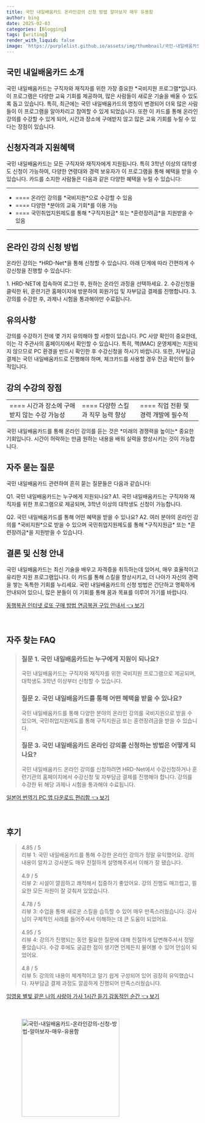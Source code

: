 ```yaml
---
title: 국민 내일배움카드 온라인강의 신청 방법 알아보자 매우 유용함
author: bing
date: 2025-02-03
categories: [Blogging]
tags: [writing]
render_with_liquid: false
image: 'https://purplelist.github.io/assets/img/thumbnail/국민-내일배움카드-온라인강의-신청-방법-알아보자-매우-유용함.webp'
---
```



<h2 id='국민 내일배움카드 소개'>국민 내일배움카드 소개</h2>

<p>국민 내일배움카드는 구직자와 재직자를 위한 가장 중요한 *국비지원 프로그램*입니다. 이 프로그램은 다양한 교육 기회를 제공하여, 많은 사람들이 새로운 기술을 배울 수 있도록 돕고 있습니다. 특히, 최근에는 국민 내일배움카드의 명칭이 변경되어 더욱 많은 사람들이 이 프로그램을 알아차리고 참여할 수 있게 되었습니다. 또한 이 카드를 통해 온라인 강의를 수강할 수 있게 되어, 시간과 장소에 구애받지 않고 많은 교육 기회를 누릴 수 있다는 장점이 있습니다.</p>

<h2 id='신청자격과 지원혜택'>신청자격과 지원혜택</h2>

<p>국민 내일배움카드는 모든 구직자와 재직자에게 지원됩니다. 특히 3학년 이상의 대학생도 신청이 가능하여, 다양한 연령대와 경력 보유자가 이 프로그램을 통해 혜택을 받을 수 있습니다. 카드를 소지한 사람들은 다음과 같은 다양한 혜택을 누릴 수 있습니다:</p>

<hr />

<ul>
    <li>==== 온라인 강의를 *국비지원*으로 수강할 수 있음</li>
    <li>==== 다양한 *분야의 교육 기회*를 이용 가능</li>
    <li>==== 국민취업지원제도를 통해 *구직지원금* 또는 *훈련장려금*을 지원받을 수 있음</li>
</ul>

<hr />

<h2 id='온라인 강의 신청 방법'>온라인 강의 신청 방법</h2>

<p>온라인 강의는 *HRD-Net*을 통해 신청할 수 있습니다. 아래 단계에 따라 간편하게 수강신청을 진행할 수 있습니다:</p>

<p>1. HRD-NET에 접속하여 로그인 후, 원하는 온라인 과정을 선택하세요.  
2. 수강신청을 클릭한 뒤, 훈련기관 홈페이지에 방문하여 회원가입 및 자부담금 결제를 진행합니다.  
3. 강의를 수강한 후, 과제나 시험을 통과해야만 수료됩니다.</p>

<h2 id='유의사항'>유의사항</h2>

<p>강의를 수강하기 전에 몇 가지 유의해야 할 사항이 있습니다. PC 사양 확인이 중요한데, 이는 각 주관사의 홈페이지에서 확인할 수 있습니다. 특히, 맥(MAC) 운영체제는 지원되지 않으므로 PC 환경을 반드시 확인한 후 수강신청을 하시기 바랍니다. 또한, 자부담금 결제는 국민 내일배움카드로 진행해야 하며, 체크카드를 사용할 경우 잔금 확인이 필수적입니다.</p>

<h2 id='강의 수강의 장점'>강의 수강의 장점</h2>

<table>
    <tr>
        <td>==== 시간과 장소에 구애받지 않는 수강 가능성</td>
        <td>==== 다양한 스킬과 직무 능력 향상</td>
        <td>==== 직업 전환 및 경력 개발에 필수적</td>
    </tr>
</table>

<p>국민 내일배움카드를 통해 온라인 강의를 듣는 것은 *미래의 경쟁력을 높이는* 중요한 기회입니다. 시간이 허락하는 만큼 원하는 내용을 배워 실력을 향상시키는 것이 가능합니다.</p>

<h2 id='자주 묻는 질문'>자주 묻는 질문</h2>

<p>국민 내일배움카드 관련하여 흔히 묻는 질문들은 다음과 같습니다:</p>

<p>Q1. 국민 내일배움카드는 누구에게 지원되나요?  
A1. 국민 내일배움카드는 구직자와 재직자를 위한 프로그램으로 제공되며, 3학년 이상의 대학생도 신청이 가능합니다.</p>

<p>Q2. 국민 내일배움카드를 통해 어떤 혜택을 받을 수 있나요?  
A2. 여러 분야의 온라인 강의를 *국비지원*으로 받을 수 있으며 국민취업지원제도를 통해 *구직지원금* 또는 *훈련장려금*을 지원받을 수 있습니다.</p>

<h2 id='결론 및 신청 안내'>결론 및 신청 안내</h2>

<p>국민 내일배움카드는 최신 기술을 배우고 자격증을 취득하는데 있어서, 매우 효율적이고 유리한 지원 프로그램입니다. 이 카드를 통해 스킬을 향상시키고, 더 나아가 자신의 경력을 쌓는 독특한 기회를 누리세요. 국민 내일배움카드의 신청 방법은 간단하고 명확하게 안내되어 있으니, 많은 분들이 이 기회를 통해 꿈과 목표를 이루어 가기를 바랍니다.</p>


<p><a class="click-button" title="동행복권 인터넷 로또 구매 방법 연금복권 구입 안내서" href="https://purplelist.github.io/posts/%EB%8F%99%ED%96%89%EB%B3%B5%EA%B6%8C-%EC%9D%B8%ED%84%B0%EB%84%B7-%EB%A1%9C%EB%98%90-%EA%B5%AC%EB%A7%A4-%EB%B0%A9%EB%B2%95-%EC%97%B0%EA%B8%88%EB%B3%B5%EA%B6%8C-%EA%B5%AC%EC%9E%85-%EC%95%88%EB%82%B4%EC%84%9C/" rel="dofollow">동행복권 인터넷 로또 구매 방법 연금복권 구입 안내서 👈 보기</a></p><br>
<h2 id='자주_찾는_FAQ'>자주 찾는 FAQ</h2>
<div itemscope="" itemtype="https://schema.org/FAQPage">
<blockquote>
<div itemscope="" itemprop="mainEntity" itemtype="https://schema.org/Question">
<h3 itemprop="name">질문 1. 국민 내일배움카드는 누구에게 지원이 되나요?</h3>
<div itemscope="" itemprop="acceptedAnswer" itemtype="https://schema.org/Answer">
<span itemprop="text">
<p>국민 내일배움카드는 구직자와 재직자를 위한 국비지원 프로그램으로 제공되며, 대학생도 3학년 이상부터 신청할 수 있습니다.</p>
</span>
</div>
</div>
<div itemscope="" itemprop="mainEntity" itemtype="https://schema.org/Question">
<h3 itemprop="name">질문 2. 국민 내일배움카드를 통해 어떤 혜택을 받을 수 있나요?</h3>
<div itemscope="" itemprop="acceptedAnswer" itemtype="https://schema.org/Answer">
<span itemprop="text">
<p>국민 내일배움카드를 통해 다양한 분야의 온라인 강의를 국비지원으로 받을 수 있으며, 국민취업지원제도를 통해 구직지원금 또는 훈련장려금을 받을 수 있습니다.</p>
</span>
</div>
</div>
<div itemscope="" itemprop="mainEntity" itemtype="https://schema.org/Question">
<h3 itemprop="name">질문 3. 국민 내일배움카드 온라인 강의를 신청하는 방법은 어떻게 되나요?</h3>
<div itemscope="" itemprop="acceptedAnswer" itemtype="https://schema.org/Answer">
<span itemprop="text">
<p>국민 내일배움카드 온라인 강의를 신청하려면 HRD-Net에서 수강신청하거나 훈련기관의 홈페이지에서 수강신청 및 자부담금 결제를 진행해야 합니다. 강의를 수강한 뒤 해당 과제나 시험을 통과해야 수료됩니다.</p>
</span>
</div>
</div>
</blockquote>
</div>
<p><a class="click-button" title="일본어 번역기 PC 앱 다운로드 편리함" href="https://purplelist.github.io/posts/%EC%9D%BC%EB%B3%B8%EC%96%B4-%EB%B2%88%EC%97%AD%EA%B8%B0-PC-%EC%95%B1-%EB%8B%A4%EC%9A%B4%EB%A1%9C%EB%93%9C-%ED%8E%B8%EB%A6%AC%ED%95%A8/" rel="dofollow">일본어 번역기 PC 앱 다운로드 편리함 👈 보기</a></p><br>
<h2 id='후기'>후기</h2>
<div itemscope itemtype="https://schema.org/Product">
  <blockquote>
  <div itemprop="review" itemscope itemtype="https://schema.org/Review">
      <div itemprop="reviewRating" itemscope itemtype="https://schema.org/Rating"> <span itemprop="ratingValue">4.85</span> / <span itemprop="bestRating">5</span> </div>
      <span itemprop="reviewBody">리뷰 1: 국민 내일배움카드를 통해 수강한 온라인 강의가 정말 유익했어요. 강의 내용이 알차고 강사분도 매우 친절하게 설명해주셔서 이해가 잘 됐습니다.</span>
  </div>
  <br>
  <div itemprop="review" itemscope itemtype="https://schema.org/Review">
      <div itemprop="reviewRating" itemscope itemtype="https://schema.org/Rating"> <span itemprop="ratingValue">4.9</span> / <span itemprop="bestRating">5</span> </div>
      <span itemprop="reviewBody">리뷰 2: 시설이 깔끔하고 쾌적해서 집중하기 좋았어요. 강의 진행도 매끄럽고, 필요한 모든 자원이 잘 갖춰져 있었습니다.</span>
  </div>
  <br>
  <div itemprop="review" itemscope itemtype="https://schema.org/Review">
      <div itemprop="reviewRating" itemscope itemtype="https://schema.org/Rating"> <span itemprop="ratingValue">4.78</span> / <span itemprop="bestRating">5</span> </div>
      <span itemprop="reviewBody">리뷰 3: 수업을 통해 새로운 스킬을 습득할 수 있어 매우 만족스러웠습니다. 강사님이 구체적인 사례를 들어주셔서 이해하는 데 큰 도움이 되었어요.</span>
  </div>
  <br>
  <div itemprop="review" itemscope itemtype="https://schema.org/Review">
      <div itemprop="reviewRating" itemscope itemtype="https://schema.org/Rating"> <span itemprop="ratingValue">4.95</span> / <span itemprop="bestRating">5</span> </div>
      <span itemprop="reviewBody">리뷰 4: 강의가 진행되는 동안 필요한 질문에 대해 친절하게 답변해주셔서 정말 좋았습니다. 수강 후에도 궁금한 점이 생기면 언제든지 물어볼 수 있어 안심이 되었어요.</span>
  </div>
  <br>
  <div itemprop="review" itemscope itemtype="https://schema.org/Review">
      <div itemprop="reviewRating" itemscope itemtype="https://schema.org/Rating"> <span itemprop="ratingValue">4.8</span> / <span itemprop="bestRating">5</span> </div>
      <span itemprop="reviewBody">리뷰 5: 강의의 내용이 체계적이고 알기 쉽게 구성되어 있어 굉장히 유익했습니다. 자부담금 결제 과정도 깔끔하게 진행되어 만족스러웠습니다.</span>
  </div>
  </blockquote>
</div>
<p><a class="click-button" title="임영웅 별빛 같은 나의 사랑아 가사 1시간 듣기 감동적인 순간" href="https://purplelist.github.io/posts/%EC%9E%84%EC%98%81%EC%9B%85-%EB%B3%84%EB%B9%9B-%EA%B0%99%EC%9D%80-%EB%82%98%EC%9D%98-%EC%82%AC%EB%9E%91%EC%95%84-%EA%B0%80%EC%82%AC-1%EC%8B%9C%EA%B0%84-%EB%93%A3%EA%B8%B0-%EA%B0%90%EB%8F%99%EC%A0%81%EC%9D%B8-%EC%88%9C%EA%B0%84/" rel="dofollow">임영웅 별빛 같은 나의 사랑아 가사 1시간 듣기 감동적인 순간 👈 보기</a></p><br>
<figure class="image"><img src="https://purplelist.github.io/assets/img/thumbnail/국민-내일배움카드-온라인강의-신청-방법-알아보자-매우-유용함.webp" alt="국민-내일배움카드-온라인강의-신청-방법-알아보자-매우-유용함" width="256" height="256"></figure>